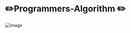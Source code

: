 # ✏️Programmers-Algorithm ✏️ 

![image](https://user-images.githubusercontent.com/116260619/213592501-5bd0e061-4cc5-4da6-9223-9ceb0742a05d.png)

